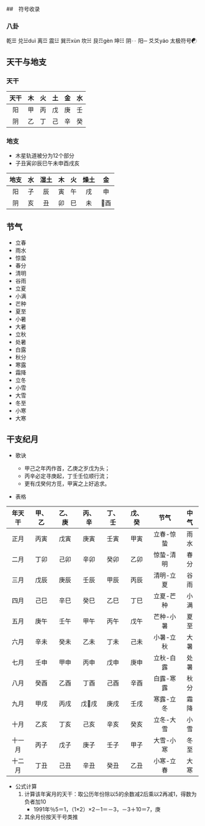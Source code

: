 ##　符号收录

### 八卦

乾☰
兑☱duì
离☲
震☳
巽☴xùn
坎☵
艮☶gèn
坤☷
阴╌
阳─
爻爻yáo
太极符号☯

## 天干与地支

### 天干

天干|木|火|土|金|水
:-:|:-:|:-:|:-:|:-:|:-:
阳|甲|丙|戊|庚|壬
阴|乙|丁|己|辛|癸

### 地支

- 木星轨道被分为12个部分
- 子丑寅卯辰巳午未申酉戌亥

地支|水|湿土|木|火|燥土|金
:-:|:-:|:-:|:-:|:-:|:-:|:-:
阳|子|辰|寅|午|戌|申
阴|亥|丑|卯|巳|未|酉

## 节气

- 立春
- 雨水
- 惊蛰
- 春分
- 清明
- 谷雨
- 立夏
- 小满
- 芒种
- 夏至
- 小暑
- 大暑
- 立秋
- 处暑
- 白露
- 秋分
- 寒露
- 霜降
- 立冬
- 小雪
- 大雪
- 冬至
- 小寒
- 大寒

## 干支纪月

- 歌诀
  - 甲己之年丙作首，乙庚之岁戊为头；
  - 丙辛必定寻庚起，丁壬壬位顺行流；
  - 更有戊癸何方觅，甲寅之上好追求。

- 表格

年天干|甲、乙|乙、庚|丙、辛|丁、壬|戊、癸|节气|中气
:-:|:-:|:-:|:-:|:-:|:-:|:-:|:-:
正月|丙寅|戊寅|庚寅|壬寅|甲寅|立春-惊蛰|雨水
二月|丁卯|己卯|辛卯|癸卯|乙卯|惊蛰-清明|春分
三月|戊辰|庚辰|壬辰|甲辰|丙辰|清明-立夏|谷雨
四月|己巳|辛巳|癸巳|乙巳|丁巳|立夏-芒种|小满
五月|庚午|壬午|甲午|丙午|戊午|芒种-小暑|夏至
六月|辛未|癸未|乙未|丁未|己未|小暑-立秋|大暑
七月|壬申|甲申|丙申|戊申|庚申|立秋-白露|处暑
八月|癸酉|乙酉|丁酉|己酉|辛酉|白露-寒露|秋分
九月|甲戌|丙戌|戊戌|庚戌|壬戌|寒露-立冬|霜降
十月|乙亥|丁亥|己亥|辛亥|癸亥|立冬-大雪|小雪
十一月|丙子|戊子|庚子|壬子|甲子|大雪-小寒|冬至
十二月|丁丑|己丑|辛丑|癸丑|乙丑|小寒-立春|大寒

- 公式计算
  1. 计算该年寅月的天干：取公历年份除以5的余数减2后乘以2再减1，得数为负者加10
      - 1991年％5＝1，（1×2）×2－1＝－3，－3＋10＝7，庚
  2. 其余月份按天干号类推